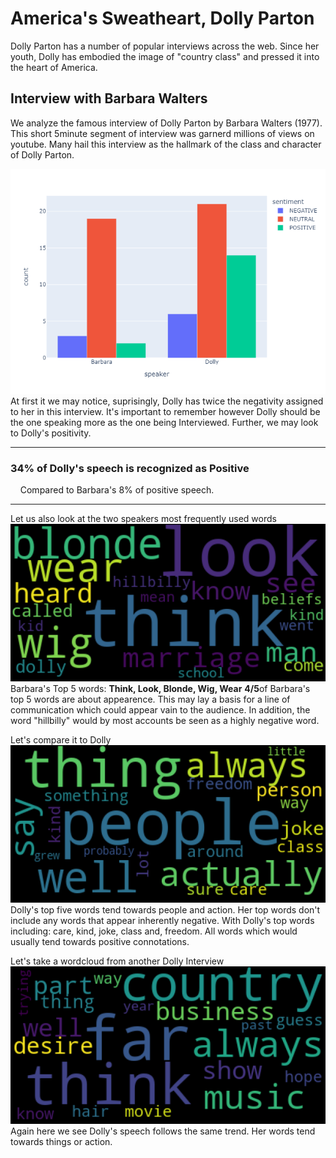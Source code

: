 # America's Sweatheart, Dolly Parton
Dolly Parton has a number of popular interviews across the web. Since her youth, Dolly has embodied the image of "country class" and pressed it into the heart of America.

## Interview with Barbara Walters
We analyze the famous interview of Dolly Parton by Barbara Walters (1977).
This short 5minute segment of interview was  garnerd millions of views on youtube. Many hail this interview as the hallmark of the class and character of Dolly Parton.

![Alt text](Images/SentimentbySpeaker.png "Title")
At first it we may notice, suprisingly, Dolly has twice the negativity assigned to her in this interview. It's important to remember however Dolly should be the one speaking more as the one being Interviewed. Further, we may look to Dolly's positivity. 
<hr>
<h3 class="primary-compare">34% of Dolly's speech is recognized as Positive</h4>
<div class="secondary-compare">    Compared to Barbara's 8% of positive speech.</div>
<hr>

Let us also look at the two speakers most frequently used words
![Alt text](Images/Wordcloud%20Barbara.png "Barbara's Wordcloud")<br>
Barbara's Top 5 words: <strong>Think, Look, Blonde, Wig, Wear</strong>
<strong>4/5</strong>of Barbara's top 5 words are about appearence. This may lay a basis for a line of communication which could appear vain to the audience. In addition, the word "hillbilly" 
would by most accounts be seen as a highly negative word.

Let's compare it to Dolly<br>
![Alt text](Images/Wordcloud%20Dolly.png "Dolly's Wordcloud")<br>
Dolly's top five words tend towards people and action. Her top words don't include any words that appear inherently negative. 
With Dolly's top words including: care, kind, joke, class and, freedom. All words which would usually tend towards positive connotations.<br>

Let's take a wordcloud from another Dolly Interview<br>
![Alt text](Images/Wordcloud%20Dolly2.png "Dolly's Wordcloud")<br>
Again here we see Dolly's speech follows the same trend. Her words tend towards things or action. 